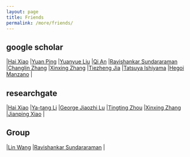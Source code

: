 ```yaml
---
layout: page
title: Friends
permalink: /more/friends/
---
```


## google scholar
|[Hai Xiao](https://scholar.google.com/citations?user=870HM4sAAAAJ)
|[Yuan Ping](https://scholar.google.com/citations?hl=en&user=w8iecRcAAAAJ&view_op=list_works&sortby=pubdate)
|[Yuanyue Liu](https://scholar.google.com/citations?user=5peMP4IAAAAJ&hl=en)
|[Qi An](https://scholar.google.com/citations?user=g8Qc9g4AAAAJ&hl=en)
|[Ravishankar Sundararaman](https://scholar.google.com/citations?user=NjjxCCgAAAAJ&hl=en)
|[Changlin Zhang](https://scholar.google.com/citations?user=V5sxgHoAAAAJ&hl=en)
|[Xinxing Zhang](https://scholar.google.com/citations?hl=en&user=S5-ejWQAAAAJ&view_op=list_works&sortby=pubdate)
|[Tiezheng Jia](https://scholar.google.com/citations?user=kvQ0kc8AAAAJ&hl=en)
|[Tatsuya Ishiyama](https://scholar.google.com/citations?user=7Q2GlaYAAAAJ&hl=de)
|[Hegoi Manzano](https://scholar.google.com/citations?user=YzN0gzsAAAAJ)
|

## researchgate
|[Hai Xiao](https://www.researchgate.net/profile/Hai_Xiao)
|[Ya-tang Li](https://www.researchgate.net/profile/Ya-tang_Li)
|[George Jiaozhi Lu](https://www.researchgate.net/profile/George_Lu4)
|[Tingting Zhou](https://www.researchgate.net/profile/Tingting_Zhou3)
|[Xinxing Zhang](https://www.researchgate.net/profile/Xinxing_Zhang2)
|[Jianping Xiao](https://www.researchgate.net/profile/Jianping_Xiao)
|

## Group
|[Lin Wang](http://comp.chem.tohoku.ac.jp/eng/publications.html)
|[Ravishankar Sundararaman](http://abinitiomp.org/)
|  
